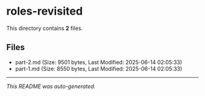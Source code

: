 # roles-revisited

This directory contains **2** files.

## Files

- part-2.md (Size: 9501 bytes, Last Modified: 2025-06-14 02:05:33)
- part-1.md (Size: 8550 bytes, Last Modified: 2025-06-14 02:05:33)

---
*This README was auto-generated.*
